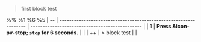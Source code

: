 > first block test

%% %1 %6 %5
| -- | ---------------------------------------------------------------- | ---------------------------------------------- |
| 1  | **Press &icon-pv-stop; ```stop``` for 6 seconds.**               |                                                |
| ++ | > block test                |                                                |
